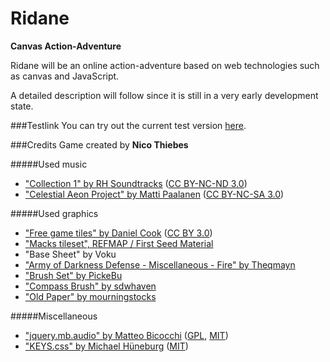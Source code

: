 Ridane
======

**Canvas Action-Adventure**

Ridane will be an online action-adventure based on web technologies such as canvas and JavaScript.

A detailed description will follow since it is still in a very early development state.


###Testlink
You can try out the current test version [here](http://ridane.grindkoala.com).

###Credits
Game created by **Nico Thiebes**

#####Used music
* ["Collection 1" by RH Soundtracks](http://music.rhsoundtracks.net/album/collection-1-free-music) ([CC BY-NC-ND 3.0](http://creativecommons.org/licenses/by-nc-nd/3.0/))
* ["Celestial Aeon Project" by Matti Paalanen](http://www.mattipaalanen.com/projects.html) ([CC BY-NC-SA 3.0](http://creativecommons.org/licenses/by-nc-sa/3.0/))

#####Used graphics
* ["Free game tiles" by Daniel Cook](http://www.lostgarden.com/2006/07/more-free-game-graphics.html) ([CC BY 3.0](http://creativecommons.org/licenses/by/3.0/))
* ["Macks tileset", REFMAP / First Seed Material](http://www.tekepon.net/fsm/modules/refmap/)
* "Base Sheet" by Voku
* ["Army of Darkness Defense - Miscellaneous - Fire" by Theqmayn](http://www.spriters-resource.com/mobile_phone/aoddef/sheet/45181/)
* ["Brush Set" by PickeBu](http://pickebu.deviantart.com)
* ["Compass Brush" by sdwhaven](http://sdwhaven.deviantart.com)
* ["Old Paper" by mourningstocks](http://mourningstocks.deviantart.com)

#####Miscellaneous
* ["jquery.mb.audio" by Matteo Bicocchi](https://github.com/pupunzi/jquery.mb.audio) ([GPL](https://github.com/pupunzi/jquery.mb.audio/blob/master/licenses/GPL-LICENSE.txt), [MIT](https://github.com/pupunzi/jquery.mb.audio/blob/master/licenses/MIT-LICENSE.txt))
* ["KEYS.css" by Michael Hüneburg](https://github.com/michaelhue/keyscss) ([MIT](https://github.com/michaelhue/keyscss/blob/master/LICENSE.txt))
